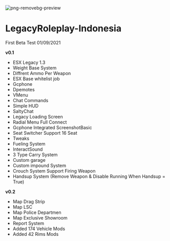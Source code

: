 ![png-removebg-preview](https://user-images.githubusercontent.com/90019085/131947140-10d253ae-43c4-4883-970f-70b70f775eba.png)
# LegacyRoleplay-Indonesia

First Beta Test 01/09/2021

**v0.1**
- ESX Legacy 1.3
- Weight Base System 
- Diffrent Ammo Per Weapon
- ESX Base whitelist job
- Gcphone
- Dpemotes
- VMenu
- Chat Commands
- Simple HUD
- SaltyChat
- Legacy Loading Screen
- Radial Menu Full Connect
- Gcphone Integrated ScreenshotBasic
- Seat Switcher Support 16 Seat
- Tweaks 
- Fueling System
- InteractSound
- 3 Type Carry System
- Custom garage
- Custom impound System
- Crouch System Support Firing Weapon 
- Handsup System (Remove Weapon & Disable Running When Handsup = True)

**v0.2**
- Map Drag Strip
- Map LSC
- Map Police Departmen
- Map Exclusive Showroom
- Report System
- Added 174 Vehicle Mods
- Added 42 Rims Mods

